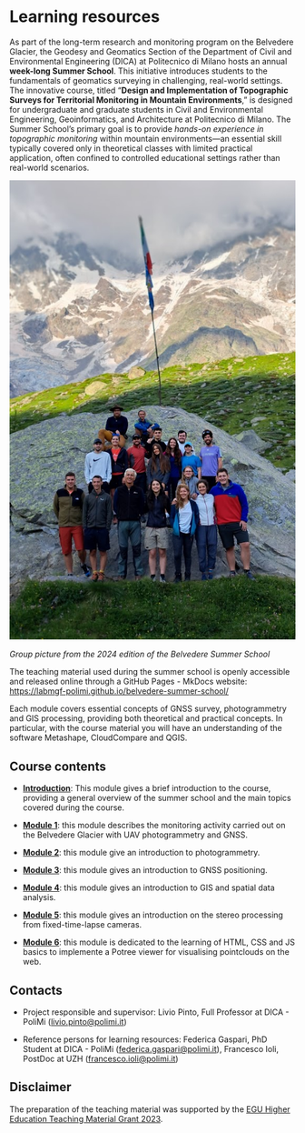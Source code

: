 # Learning resources

As part of the long-term research and monitoring program on the Belvedere Glacier, the Geodesy and Geomatics Section of the Department of Civil and Environmental Engineering (DICA) at Politecnico di Milano hosts an annual **week-long Summer School**. This initiative introduces students to the fundamentals of geomatics surveying in challenging, real-world settings. The innovative course, titled “**Design and Implementation of Topographic Surveys for Territorial Monitoring in Mountain Environments**,” is designed for undergraduate and graduate students in Civil and Environmental Engineering, Geoinformatics, and Architecture at Politecnico di Milano. The Summer School’s primary goal is to provide *hands-on experience in topographic monitoring* within mountain environments—an essential skill typically covered only in theoretical classes with limited practical application, often confined to controlled educational settings rather than real-world scenarios.

![Belvedere Summer School 2024 group picture](img/belvedere-summer-school-2024.jpg)

*Group picture from the 2024 edition of the Belvedere Summer School*

The teaching material used during the summer school is openly accessible and released online through a GitHub Pages - MkDocs website: https://labmgf-polimi.github.io/belvedere-summer-school/

Each module covers essential concepts of GNSS survey, photogrammetry and GIS processing, providing both theoretical and practical concepts. In particular, with the course material you will have an understanding of the software Metashape, CloudCompare and QGIS.

## Course contents

* **[Introduction](https://tars4815.github.io/belvedere-summer-school/introduction/)**: This module gives a brief introduction to the course, providing a general overview of the summer school and the main topics covered during the course.

* **[Module 1](https://tars4815.github.io/belvedere-summer-school/module1/module1/)**: this module describes the monitoring activity carried out on the Belvedere Glacier with UAV photogrammetry and GNSS.

* **[Module 2](https://tars4815.github.io/belvedere-summer-school/module2/module2/)**: this module give an introduction to photogrammetry.

* **[Module 3](https://tars4815.github.io/belvedere-summer-school/module3/module3/)**: this module gives an introduction to GNSS positioning.

* **[Module 4](https://tars4815.github.io/belvedere-summer-school/module4/module4/)**: this module gives an introduction to GIS and spatial data analysis.

* **[Module 5](https://tars4815.github.io/belvedere-summer-school/module5/module5/)**: this module gives an introduction on the stereo processing from fixed-time-lapse cameras.

*   **[Module 6](https://tars4815.github.io/belvedere-summer-school/module6/module6/)**: this module is dedicated to the learning of HTML, CSS and JS basics to implemente a Potree viewer for visualising pointclouds on the web.

## Contacts

* Project responsible and supervisor: Livio Pinto, Full Professor at DICA - PoliMi (livio.pinto@polimi.it)

* Reference persons for learning resources: Federica Gaspari, PhD Student at DICA - PoliMi (federica.gaspari@polimi.it), Francesco Ioli, PostDoc at UZH (francesco.ioli@polimi.it)

## Disclaimer

The preparation of the teaching material was supported by the [EGU Higher Education Teaching Material Grant 2023](https://www.egu.eu/education/teg/hetg/2023/).

